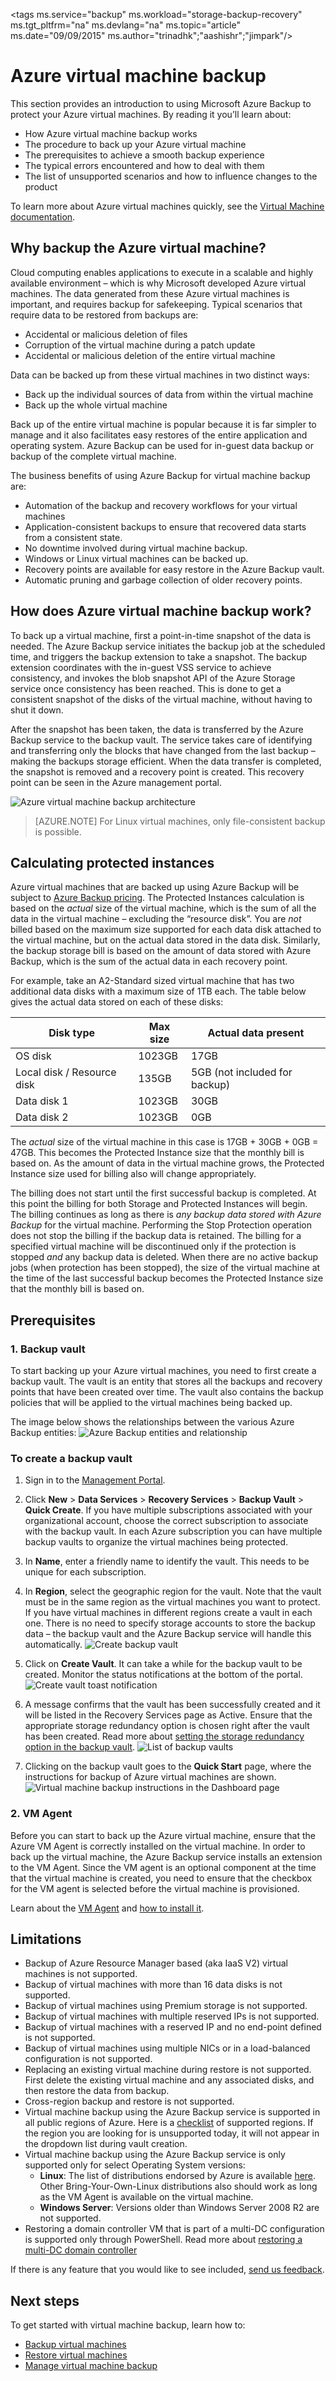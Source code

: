 <properties
	pageTitle="Introduction to Azure machine virtual backup | Microsoft Azure"
	description="An introduction to backing up virtual machines in Azure using the Azure Backup service"
	services="backup"
	documentationCenter=""
	authors="trinadhk"
	manager="shreeshd"
	editor=""/>

<tags
	ms.service="backup"
	ms.workload="storage-backup-recovery"
	ms.tgt_pltfrm="na"
	ms.devlang="na"
	ms.topic="article"
	ms.date="09/09/2015"
	ms.author="trinadhk";"aashishr";"jimpark"/>

# Azure virtual machine backup

This section provides an introduction to using Microsoft Azure Backup to protect your Azure virtual machines. By reading it you’ll learn about:

- How Azure virtual machine backup works
- The procedure to back up your Azure virtual machine
- The prerequisites to achieve a smooth backup experience
- The typical errors encountered and how to deal with them
- The list of unsupported scenarios and how to influence changes to the product

To learn more about Azure virtual machines quickly, see the [Virtual Machine documentation](https://azure.microsoft.com/documentation/services/virtual-machines/).

## Why backup the Azure virtual machine?
Cloud computing enables applications to execute in a scalable and highly available environment – which is why Microsoft developed Azure virtual machines. The data generated from these Azure virtual machines is important, and requires backup for safekeeping. Typical scenarios that require data to be restored from backups are:

- Accidental or malicious deletion of files
- Corruption of the virtual machine during a patch update
- Accidental or malicious deletion of the entire virtual machine

Data can be backed up from these virtual machines in two distinct ways:

- Back up the individual sources of data from within the virtual machine
- Back up the whole virtual machine

Back up of the entire virtual machine is popular because it is far simpler to manage and it also facilitates easy restores of the entire application and operating system. Azure Backup can be used for in-guest data backup or backup of the complete virtual machine.

The business benefits of using Azure Backup for virtual machine backup are:

- Automation of the backup and recovery workflows for your virtual machines
- Application-consistent backups to ensure that recovered data starts from a consistent state.
- No downtime involved during virtual machine backup.
- Windows or Linux virtual machines can be backed up.
- Recovery points are available for easy restore in the Azure Backup vault.
- Automatic pruning and garbage collection of older recovery points.

## How does Azure virtual machine backup work?
To back up a virtual machine, first a point-in-time snapshot of the data is needed. The Azure Backup service initiates the backup job at the scheduled time, and triggers the backup extension to take a snapshot. The backup extension coordinates with the in-guest VSS service to achieve consistency, and invokes the blob snapshot API of the Azure Storage service once consistency has been reached. This is done to get a consistent snapshot of the disks of the virtual machine, without having to shut it down.

After the snapshot has been taken, the data is transferred by the Azure Backup service to the backup vault. The service takes care of identifying and transferring only the blocks that have changed from the last backup – making the backups storage efficient. When the data transfer is completed, the snapshot is removed and a recovery point is created. This recovery point can be seen in the Azure management portal.

![Azure virtual machine backup architecture](./media/backup-azure-vms-introduction/vmbackup-architecture.png)

>[AZURE.NOTE] For Linux virtual machines, only file-consistent backup is possible.

## Calculating protected instances
Azure virtual machines that are backed up using Azure Backup will be subject to [Azure Backup pricing](http://azure.microsoft.com/pricing/details/backup/). The Protected Instances calculation is based on the *actual* size of the virtual machine, which is the sum of all the data in the virtual machine – excluding the “resource disk”. You are *not* billed based on the maximum size supported for each data disk attached to the virtual machine, but on the actual data stored in the data disk. Similarly, the backup storage bill is based on the amount of data stored with Azure Backup, which is the sum of the actual data in each recovery point.

For example, take an A2-Standard sized virtual machine that has two additional data disks with a maximum size of 1TB each. The table below gives the actual data stored on each of these disks:

|Disk type|Max size|Actual data present|
|---------|--------|------|
| OS disk | 1023GB | 17GB |
| Local disk / Resource disk | 135GB | 5GB (not included for backup) |
| Data disk 1 |	1023GB | 30GB |
| Data disk 2 | 1023GB | 0GB |

The *actual* size of the virtual machine in this case is 17GB + 30GB + 0GB = 47GB. This becomes the Protected Instance size that the monthly bill is based on. As the amount of data in the virtual machine grows, the Protected Instance size used for billing also will change appropriately.

The billing does not start until the first successful backup is completed. At this point the billing for both Storage and Protected Instances will begin. The billing continues as long as there is *any backup data stored with Azure Backup* for the virtual machine. Performing the Stop Protection operation does not stop the billing if the backup data is retained. The billing for a specified virtual machine will be discontinued only if the protection is stopped *and* any backup data is deleted. When there are no active backup jobs (when protection has been stopped), the size of the virtual machine at the time of the last successful backup becomes the Protected Instance size that the monthly bill is based on.

## Prerequisites
### 1. Backup vault
To start backing up your Azure virtual machines, you need to first create a backup vault. The vault is an entity that stores all the backups and recovery points that have been created over time. The vault also contains the backup policies that will be applied to the virtual machines being backed up.

The image below shows the relationships between the various Azure Backup entities:
![Azure Backup entities and relationship](./media/backup-azure-vms-introduction/vault-policy-vm.png)

### To create a backup vault

1. Sign in to the [Management Portal](http://manage.windowsazure.com/).

2. Click **New** > **Data Services** > **Recovery Services** > **Backup Vault** > **Quick Create**. If you have multiple subscriptions associated with your organizational account, choose the correct subscription to associate with the backup vault. In each Azure subscription you can have multiple backup vaults to organize the virtual machines being protected.

3. In **Name**, enter a friendly name to identify the vault. This needs to be unique for each subscription.

4. In **Region**, select the geographic region for the vault. Note that the vault must be in the same region as the virtual machines you want to protect. If you have virtual machines in different regions create a vault in each one. There is no need to specify storage accounts to store the backup data – the backup vault and the Azure Backup service will handle this automatically.
    ![Create backup vault](./media/backup-azure-vms-introduction/backup_vaultcreate.png)

5. Click on **Create Vault**.
It can take a while for the backup vault to be created. Monitor the status notifications at the bottom of the portal.
![Create vault toast notification](./media/backup-azure-vms-introduction/creating-vault.png)

6. A message confirms that the vault has been successfully created and it will be listed in the Recovery Services page as Active. Ensure that the appropriate storage redundancy option is chosen right after the vault has been created. Read more about [setting the storage redundancy option in the backup vault](../backup-azure-backup-create-vault.md#storage-redundancy-options).
![List of backup vaults](./media/backup-azure-vms-introduction/backup_vaultslist.png)

7. Clicking on the backup vault goes to the **Quick Start** page, where the instructions for backup of Azure virtual machines are shown.
![Virtual machine backup instructions in the Dashboard page](./media/backup-azure-vms-introduction/vmbackup-instructions.png)


### 2. VM Agent
Before you can start to back up the Azure virtual machine, ensure that the Azure VM Agent is correctly installed on the virtual machine. In order to back up the virtual machine, the Azure Backup service installs an extension to the VM Agent. Since the VM agent is an optional component at the time that the virtual machine is created, you need to ensure that the checkbox for the VM agent is selected before the virtual machine is provisioned.

Learn about the [VM Agent](https://go.microsoft.com/fwLink/?LinkID=390493&clcid=0x409) and [how to install it](http://azure.microsoft.com/blog/2014/04/15/vm-agent-and-extensions-part-2/).

## Limitations

- Backup of Azure Resource Manager based (aka IaaS V2) virtual machines is not supported.
- Backup of virtual machines with more than 16 data disks is not supported.
- Backup of virtual machines using Premium storage is not supported.
- Backup of virtual machines with multiple reserved IPs is not supported.
- Backup of virtual machines with a reserved IP and no end-point defined is not supported.
- Backup of virtual machines using multiple NICs or in a load-balanced configuration is not supported.
- Replacing an existing virtual machine during restore is not supported. First delete the existing virtual machine and any associated disks, and then restore the data from backup.
- Cross-region backup and restore is not supported.
- Virtual machine backup using the Azure Backup service is supported in all public regions of Azure. Here is a [checklist](http://azure.microsoft.com/regions/#services) of supported regions. If the region you are looking for is unsupported today, it will not appear in the dropdown list during vault creation.
- Virtual machine backup using the Azure Backup service is only supported only for select Operating System versions:
  - **Linux**: The list of distributions endorsed by Azure is available [here](../virtual-machines-linux-endorsed-distributions.md). Other Bring-Your-Own-Linux distributions also should work as long as the VM Agent is available on the virtual machine.
  - **Windows Server**:  Versions older than Windows Server 2008 R2 are not supported.
- Restoring a domain controller VM that is part of a multi-DC configuration is supported only through PowerShell. Read more about [restoring a multi-DC domain controller](backup-azure-restore-vms.md#multiple-dcs)

If there is any feature that you would like to see included, [send us feedback](http://aka.ms/azurebackup_feedback).

## Next steps
To get started with virtual machine backup, learn how to:

- [Backup virtual machines](backup-azure-vms.md)
- [Restore virtual machines](backup-azure-restore-vms.md)
- [Manage virtual machine backup](backup-azure-manage-vms.md)
